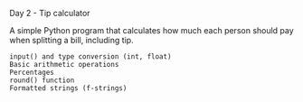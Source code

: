 Day 2 - Tip calculator

A simple Python program that calculates how much each person should pay when splitting a bill, including tip.

    input() and type conversion (int, float)
    Basic arithmetic operations
    Percentages
    round() function
    Formatted strings (f-strings)
